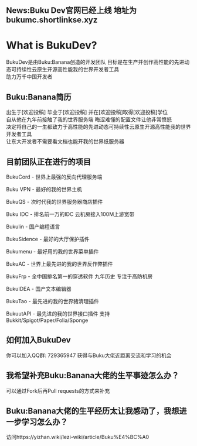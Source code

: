 News:Buku Dev官网已经上线 地址为bukumc.shortlinkse.xyz
---
# What is BukuDev?
BukuDev是由Buku:Banana创造的开发团队
目标是在生产并创作高性能的先进动态可持续性云原生开源高性能我的世界开发者工具  
助力万千中国开发者

## Buku:Banana简历
出生于[欢迎投稿] 毕业于[欢迎投稿] 并在[欢迎投稿]取得[欢迎投稿]学位  
自从他在九年前接触了我的世界服务端 晦涩难懂的配置文件让他非常愤怒  
决定将自己的一生都致力于高性能的先进动态可持续性云原生开源高性能我的世界开发者工具  
让东大开发者不需要看文档也能开我的世界纸服务器

## 目前团队正在进行的项目
BukuCord - 世界上最强的反向代理服务端  

Buku VPN - 最好的我的世界主机  

BukuQS - 次时代我的世界服务器商店插件  

Buku IDC - 排名前一万的IDC 云机房接入100M上游宽带  

Bukulin - 国产编程语言  

BukuSidence - 最好的大厅保护插件  

Bukumenu - 最好用的我的世界菜单插件  

BukuAC - 世界上最先进的我的世界反作弊插件  

BukuFrp - 全中国排名第一的穿透软件 九年历史 专注于高防机房  

BukuIDEA - 国产文本编辑器  

BukuTao - 最先进的我的世界猪清理插件 

BukuutAPI - 最先进的我的世界接口插件 支持Bukkit/Spigot/Paper/Folia/Sponge

## 如何加入BukuDev
你可以加入QQ群: 729365947 获得与Buku大佬近距离交流和学习的机会

## 我希望补充Buku:Banana大佬的生平事迹怎么办？
可以通过Fork后再Pull requests的方式来补充

## Buku:Banana大佬的生平经历太让我感动了，我想进一步学习怎么办？
访问https://yizhan.wiki/lezi-wiki/article/Buku%E4%BC%A0
